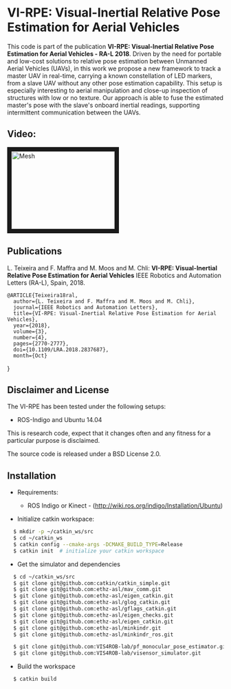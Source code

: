
VI-RPE: Visual-Inertial Relative Pose Estimation for Aerial Vehicles
======================
This code is part of the publication **VI-RPE: Visual-Inertial Relative Pose Estimation for Aerial Vehicles - RA-L 2018**.
Driven by the need for portable and low-cost solutions to relative pose estimation between Unmanned Aerial Vehicles (UAVs), in this work we propose a new framework to track a master UAV in real-time, carrying a known constellation of LED markers, from a slave UAV without any other pose estimation capability.
This setup is especially interesting to aerial manipulation and close-up inspection of structures with low or no texture. Our approach is able to fuse the estimated master's pose with the slave's onboard inertial readings, supporting intermittent communication between the UAVs.

Video:
---------------
<a href="https://www.youtube.com/embed/0auaPt5etHg" target="_blank"><img src="http://img.youtube.com/vi/0auaPt5etHg/0.jpg" 
alt="Mesh" width="240" height="180" border="10" /></a>

Publications
----------------
L. Teixeira and F. Maffra and M. Moos and M. Chli: 
**VI-RPE: Visual-Inertial Relative Pose Estimation for Aerial Vehicles**
IEEE Robotics and Automation Letters (RA-L), Spain, 2018.

    @ARTICLE{Teixeira18ral, 
      author={L. Teixeira and F. Maffra and M. Moos and M. Chli}, 
      journal={IEEE Robotics and Automation Letters}, 
      title={VI-RPE: Visual-Inertial Relative Pose Estimation for Aerial Vehicles}, 
      year={2018}, 
      volume={3}, 
      number={4}, 
      pages={2770-2777}, 
      doi={10.1109/LRA.2018.2837687},
      month={Oct}
}


Disclaimer and License
---------------

The VI-RPE has been tested under the following setups:

* ROS-Indigo and Ubuntu 14.04

This is research code, expect that it changes often and any fitness for a particular purpose is disclaimed.

The source code is released under a BSD License 2.0.


Installation
------
* Requirements:
  * ROS Indigo or Kinect - (http://wiki.ros.org/indigo/Installation/Ubuntu)

* Initialize catkin workspace:
```sh
  $ mkdir -p ~/catkin_ws/src
  $ cd ~/catkin_ws
  $ catkin config --cmake-args -DCMAKE_BUILD_TYPE=Release
  $ catkin init  # initialize your catkin workspace
```
* Get the simulator and dependencies
```sh
  $ cd ~/catkin_ws/src
  $ git clone git@github.com:catkin/catkin_simple.git
  $ git clone git@github.com:ethz-asl/mav_comm.git
  $ git clone git@github.com:ethz-asl/eigen_catkin.git
  $ git clone git@github.com:ethz-asl/glog_catkin.git
  $ git clone git@github.com:ethz-asl/gflags_catkin.git
  $ git clone git@github.com:ethz-asl/eigen_checks.git
  $ git clone git@github.com:ethz-asl/eigen_catkin.git
  $ git clone git@github.com:ethz-asl/minkindr.git
  $ git clone git@github.com:ethz-asl/minkindr_ros.git

  $ git clone git@github.com:VIS4ROB-lab/pf_monocular_pose_estimator.git
  $ git clone git@github.com:VIS4ROB-lab/visensor_simulator.git

```
* Build the workspace  
```sh
  $ catkin build 
```
